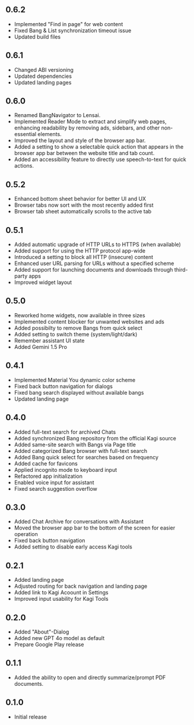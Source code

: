 ## 0.6.2

* Implemented "Find in page" for web content
* Fixed Bang & List synchronization timeout issue
* Updated build files

## 0.6.1

* Changed ABI versioning
* Updated dependencies
* Updated landing pages

## 0.6.0

* Renamed BangNavigator to Lensai.
* Implemented Reader Mode to extract and simplify web pages, enhancing readability by removing ads, sidebars, and other non-essential elements.
* Improved the layout and style of the browser app bar.
* Added a setting to show a selectable quick action that appears in the browser app bar between the website title and tab count.
* Added an accessibility feature to directly use speech-to-text for quick actions.

## 0.5.2

* Enhanced bottom sheet behavior for better UI and UX
* Browser tabs now sort with the most recently added first
* Browser tab sheet automatically scrolls to the active tab

## 0.5.1

* Added automatic upgrade of HTTP URLs to HTTPS (when available)
* Added support for using the HTTP protocol app-wide
* Introduced a setting to block all HTTP (insecure) content
* Enhanced user URL parsing for URLs without a specified scheme
* Added support for launching documents and downloads through third-party apps
* Improved widget layout

## 0.5.0

* Reworked home widgets, now available in three sizes
* Implemented content blocker for unwanted websites and ads
* Added possibilty to remove Bangs from quick select
* Added setting to switch theme (system/light/dark)
* Remember assistant UI state
* Added Gemini 1.5 Pro

## 0.4.1

* Implemented Material You dynamic color scheme
* Fixed back button navigation for dialogs
* Fixed bang search displayed without available bangs
* Updated landing page

## 0.4.0

* Added full-text search for archived Chats
* Added synchronized Bang repository from the official Kagi source
* Added same-site search with Bangs via Page title
* Added categorized Bang browser with full-text search
* Added Bang quick select for searches based on frequency
* Added cache for favicons
* Applied incognito mode to keyboard input
* Refactored app initialization
* Enabled voice input for assistant
* Fixed search suggestion overflow

## 0.3.0

* Added Chat Archive for conversations with Assistant
* Moved the browser app bar to the bottom of the screen for easier operation
* Fixed back button navigation
* Added setting to disable early access Kagi tools

## 0.2.1

* Added landing page
* Adjusted routing for back navigation and landing page
* Added link to Kagi Acoount in Settings
* Improved input usability for Kagi Tools

## 0.2.0

* Added "About"-Dialog
* Added new GPT 4o model as default
* Prepare Google Play release

## 0.1.1

* Added the ability to open and directly summarize/prompt PDF documents.

## 0.1.0

* Initial release